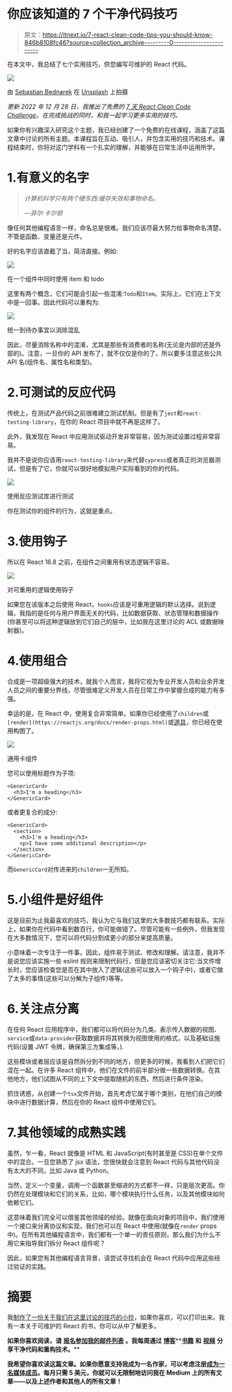 # 你应该知道的 7 个干净代码技巧

> 原文：<https://itnext.io/7-react-clean-code-tips-you-should-know-846b8108fc46?source=collection_archive---------0----------------------->

在本文中，我总结了七个实用技巧，供您编写可维护的 React 代码。

![](img/874decbdb787e383acb82ba70cbfb082.png)

由 [Sebastian Bednarek](https://unsplash.com/@abeso?utm_source=medium&utm_medium=referral) 在 [Unsplash](https://unsplash.com?utm_source=medium&utm_medium=referral) 上拍摄

*更新 2022 年 12 月 28 日，我推出了免费的* [*7 天 React Clean Code Challenge*](https://icodeit.ck.page/7-day-react-clean-code)*。在完成挑战的同时，和我一起学习更多实用的技巧。*

如果你有兴趣深入研究这个主题，我已经创建了一个免费的在线课程，涵盖了这篇文章中讨论的所有主题。本课程旨在互动、吸引人，并包含实用的技巧和技术。课程结束时，你将对这门学科有一个扎实的理解，并能够在日常生活中运用所学。

# 1.有意义的名字

> *计算机科学只有两个硬东西:缓存失效和事物命名。*
> 
> *—菲尔·卡尔顿*

像任何其他编程语言一样，命名总是很难。我们应该尽最大努力给事物命名清楚，不管是函数、变量还是元件。

好的名字应该直截了当，简洁直接。例如:

![](img/d87bf35780661f6aab3d8a2abaafe7f5.png)

在一个组件中同时使用 item 和 todo

这里有两个概念，它们可能会引起一些混淆:`Todo`和`Item`。实际上，它们在上下文中是一回事。因此代码可以重构为:

![](img/e0f24dbbd033453ca56e35b47410b08f.png)

统一到待办事宜以消除混乱

因此，尽量消除名称中的混淆，尤其是那些有消费者的名称(无论是内部的还是外部的)。注意，一旦你的 API 发布了，就不仅仅是你的了，所以要多注意这些公共 API 名(组件名、属性名和类型)。

# 2.可测试的反应代码

传统上，在测试产品代码之前很难建立测试机制。但是有了`jest`和`react-testing-library`，在你的 React 项目中就不再是这样了。

此外，我发现在 React 中应用测试驱动开发非常容易，因为测试设置过程非常容易。

我并不是说你应该用`react-testing-library`来代替`cypress`或者真正的浏览器测试，但是有了它，你就可以很好地模拟用户实际看到的你的代码。

![](img/5d1770b867509cc86b216a0bbce28639.png)

使用反应测试库进行测试

你在测试你的组件的行为，这就是重点。

# 3.使用钩子

所以在 React 16.8 之前，在组件之间重用有状态逻辑不容易。

![](img/b7564321e7a450f3819b3b69ee351127.png)

对可重用的逻辑使用钩子

如果您在该版本之后使用 React，`hooks`应该是可重用逻辑的默认选择。说到逻辑，我指的是任何与用户界面无关的代码，比如数据获取、状态管理和数据操作(你甚至可以将这种逻辑放到它们自己的层中，比如我在这里讨论的 ACL 或数据映射器)。

# 4.使用组合

合成是一项超级强大的技术，就我个人而言，我将它视为专业开发人员和业余开发人员之间的重要分界线，尽管很难定义开发人员在日常工作中掌握合成的能力有多强。

幸运的是，在 React 中，使用复合非常简单。如果你已经使用了`children`或`[render](https://reactjs.org/docs/render-props.html)`或[道具](https://reactjs.org/docs/render-props.html)，你已经在使用构图了。

![](img/ac1e1e0074dbceef295ccaebd3e0356c.png)

通用卡组件

您可以使用标题作为子项:

```
<GenericCard>
  <h3>I'm a heading</h3>
</GenericCard>
```

或者更复合的成分:

```
<GenericCard>
  <section>
    <h3>I'm a heading</h3>
    <p>I have some additional description</p>
  </section>
</GenericCard>
```

而`GenericCard`对传进来的`children`一无所知。

# 5.小组件是好组件

这是目前为止我最喜欢的技巧，我认为它与我们这里的大多数技巧都有联系。实际上，如果你在代码中看到数百行，你可能做错了。尽管可能有一些例外，但我发现在大多数情况下，您可以将代码分割成更小的部分来提高质量。

小意味着一次专注于一件事。因此，组件易于测试、修改和理解。请注意，我并不是说您应该实施一些 eslint 规则来限制代码行，但是您应该密切关注它:当文件增长时，您应该检查您是否在其中放入了逻辑(这些可以放入一个钩子中)，或者它做了太多的事情(这些可以分解为子组件)等等。

# 6.关注点分离

在任何 React 应用程序中，我们都可以将代码分为几类。表示传入数据的视图、`service`或`data-provider`获取数据并将其转换为视图使用的格式，以及基础设施代码(设置 JWT 令牌，确保第三方集成等。).

这些模块或者层应该是自然拆分到不同的地方，但更多的时候，我看到人们把它们混在一起。在许多 React 组件中，他们在文件的前半部分做一些数据转换。在其他地方，他们试图从不同的上下文中提取随机的东西，然后进行条件渲染。

抓住诱惑，从创建一个`tsx`文件开始，首先考虑它属于哪个类别，在他们自己的模块中进行数据计算，然后在你的 React 组件中使用它们。

# 7.其他领域的成熟实践

虽然，乍一看，React 就像是 HTML 和 JavaScript(有时甚至是 CSS)在单个文件中的混合。一旦您熟悉了 jsx 语法，您很快就会注意到 React 代码与其他代码没有太大的不同，比如 Java 或 Python。

当然，定义一个变量，调用一个函数甚至缩进的方式都不一样，只是层次更高。你仍然在处理模块和它们的关系，比如，哪个模块执行什么任务，以及其他模块如何依赖它们。

这意味着我们完全可以借鉴其他领域的经验。就像在面向对象的项目中，我们使用一个接口来分离协议和实现，我们也可以在 React 中使用(就像在`render` props 中)。在所有其他编程语言中，我们都有一个单一的责任原则，那么我们为什么不用它来指导我们拆分 React 组件呢？

因此，如果您有其他编程语言背景，请尝试寻找机会在 React 代码中应用这些经过验证的实践。

# 摘要

我[制作了一份关于我们在这里讨论的技巧的小抄](https://icodeit.ck.page/maintainable-react-tips)，如果你喜欢，可以打印出来。我有一本关于可维护的 React 的书，你可以从中了解更多。

**如果你喜欢阅读，请** [**报名参加我的邮件列表**](https://juntao.substack.com/) **。我每周通过** [**博客**](https://juntao-qiu.medium.com/)**[**书籍**](https://leanpub.com/u/juntao) **和** [**视频**](https://www.youtube.com/@icodeit.juntao) **分享干净代码和重构技术。****

**我希望你喜欢读这篇文章。如果你愿意支持我成为一名作家，可以考虑注册[成为一名媒体成员](https://medium.com/@juntao-qiu/membership)。每月只需 5 美元，你就可以无限制地访问我在 Medium 上的所有文章——以及上述作者和其他人的所有文章！**